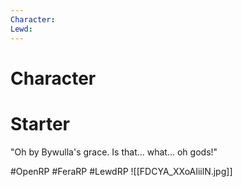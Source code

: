 ```yaml
---
Character: 
Lewd: 
---
```

# Character


# Starter

"Oh by Bywulla's grace. Is that... what... oh gods!"
  

#OpenRP #FeraRP #LewdRP 
![[FDCYA_XXoAIiilN.jpg]]